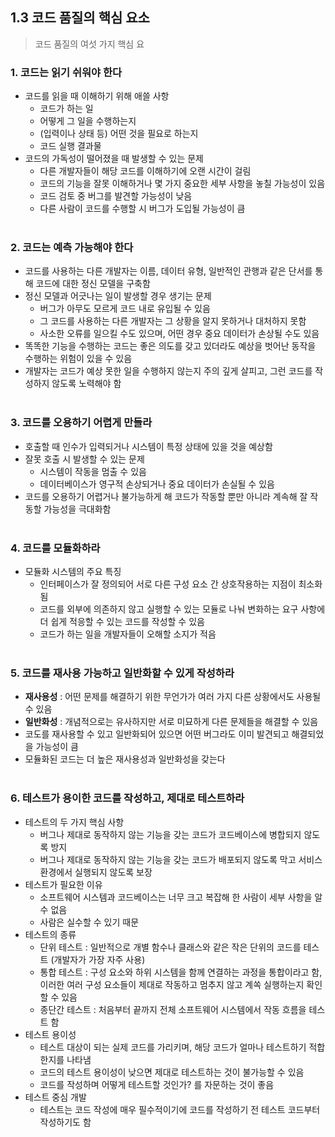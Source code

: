 ## 1.3 코드 품질의 핵심 요소
> 코드 품질의 여섯 가지 핵심 요

### 1. 코드는 읽기 쉬워야 한다
- 코드를 읽을 때 이해하기 위해 애쓸 사항
  - 코드가 하는 일
  - 어떻게 그 일을 수행하는지
  - (입력이나 상태 등) 어떤 것을 필요로 하는지
  - 코드 실행 결과물
- 코드의 가독성이 떨어졌을 때 발생할 수 있는 문제
  - 다른 개발자들이 해당 코드를 이해하기에 오랜 시간이 걸림
  - 코드의 기능을 잘못 이해하거나 몇 가지 중요한 세부 사항을 놓칠 가능성이 있음
  - 코드 검토 중 버그를 발견할 가능성이 낮음
  - 다른 사람이 코드를 수행할 시 버그가 도입될 가능성이 큼
<br><br>

### 2. 코드는 예측 가능해야 한다
- 코드를 사용하는 다른 개발자는 이름, 데이터 유형, 일반적인 관행과 같은 단서를 통해 코드에 대한 정신 모델을 구축함
- 정신 모델과 어긋나는 일이 발생할 경우 생기는 문제
  - 버그가 아무도 모르게 코드 내로 유입될 수 있음
  - 그 코드를 사용하는 다른 개발자는 그 상황을 알지 못하거나 대처하지 못함
  - 사소한 오류를 일으킬 수도 있으며, 어떤 경우 중요 데이터가 손상될 수도 있음
- 똑똑한 기능을 수행하는 코드는 좋은 의도를 갖고 있더라도 예상을 벗어난 동작을 수행하는 위험이 있을 수 있음
- 개발자는 코드가 예상 못한 일을 수행하지 않는지 주의 깊게 살피고, 그런 코드를 작성하지 않도록 노력해야 함
<br><br>

### 3. 코드를 오용하기 어렵게 만들라
- 호출할 때 인수가 입력되거나 시스템이 특정 상태에 있을 것을 예상함
- 잘못 호출 시 발생할 수 있는 문제
  - 시스템이 작동을 멈출 수 있음
  - 데이터베이스가 영구적 손상되거나 중요 데이터가 손실될 수 있음
- 코드를 오용하기 어렵거나 불가능하게 해 코드가 작동할 뿐만 아니라 계속해 잘 작동할 가능성을 극대화함
<br><br>

### 4. 코드를 모듈화하라
- 모듈화 시스템의 주요 특징
  - 인터페이스가 잘 정의되어 서로 다른 구성 요소 간 상호작용하는 지점이 최소화 됨
  - 코드를 외부에 의존하지 않고 실행할 수 있는 모듈로 나눠 변화하는 요구 사항에 더 쉽게 적응할 수 있는 코드를 작성할 수 있음
  - 코드가 하는 일을 개발자들이 오해할 소지가 적음
<br><br>

### 5. 코드를 재사용 가능하고 일반화할 수 있게 작성하라
- **재사용성** : 어떤 문제를 해결하기 위한 무언가가 여러 가지 다른 상황에서도 사용될 수 있음
- **일반화성** : 개념적으로는 유사하지만 서로 미묘하게 다른 문제들을 해결할 수 있음
- 코도를 재사용할 수 있고 일반화되어 있으면 어떤 버그라도 이미 발견되고 해결되었을 가능성이 큼
- 모듈화된 코드는 더 높은 재사용성과 일반화성을 갖는다
<br><br>

### 6. 테스트가 용이한 코드를 작성하고, 제대로 테스트하라
- 테스트의 두 가지 핵심 사항
  - 버그나 제대로 동작하지 않는 기능을 갖는 코드가 코드베이스에 병합되지 않도록 방지
  - 버그나 제대로 동작하지 않는 기능을 갖는 코드가 배포되지 않도록 막고 서비스 환경에서 실행되지 않도록 보장
- 테스트가 필요한 이유
  - 소프트웨어 시스템과 코드베이스는 너무 크고 복잡해 한 사람이 세부 사항을 알 수 없음
  - 사람은 실수할 수 있기 때문
- 테스트의 종류
  - 단위 테스트 : 일반적으로 개별 함수나 클래스와 같은 작은 단위의 코드를 테스트 (개발자가 가장 자주 사용)
  - 통합 테스트 : 구성 요소와 하위 시스템을 함께 연결하는 과정을 통합이라고 함, 이러한 여러 구성 요소들이 제대로 작동하고 멈추지 않고 계쏙 실행하는지 확인할 수 있음
  - 종단간 테스트 : 처음부터 끝까지 전체 소프트웨어 시스템에서 작동 흐름을 테스트 함
- 테스트 용이성
  - 테스트 대상이 되는 실제 코드를 가리키며, 해당 코드가 얼마나 테스트하기 적합한지를 나타냄
  - 코드의 테스트 용이성이 낮으면 제대로 테스트하는 것이 불가능할 수 있음
  - 코드를 작성하며 어떻게 테스트할 것인가? 를 자문하는 것이 좋음
- 테스트 중심 개발
  - 테스트는 코드 작성에 매우 필수적이기에 코드를 작성하기 전 테스트 코드부터 작성하기도 함
